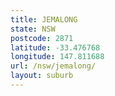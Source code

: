 ```yaml
---
title: JEMALONG
state: NSW
postcode: 2871
latitude: -33.476768
longitude: 147.811688
url: /nsw/jemalong/
layout: suburb
---
```

